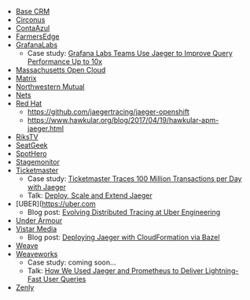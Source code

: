 * [Base CRM](https://getbase.com/)
* [Circonus](https://www.circonus.com/)
* [ContaAzul](https://contaazul.com/)
* [FarmersEdge](https://www.farmersedge.ca/)
* [GrafanaLabs](https://grafana.com/)
  * Case study: [Grafana Labs Teams Use Jaeger to Improve Query Performance Up to 10x](https://medium.com/jaegertracing/grafana-labs-teams-observed-query-performance-improvements-up-to-10x-with-jaeger-cec84b0e3609)
* [Massachusetts Open Cloud](https://www.bu.edu/hic/research/highlighted-sponsored-projects/massachusetts-open-cloud/)
* [Matrix](https://matrix.org/)
* [Northwestern Mutual](https://www.northwesternmutual.com/)
* [Nets](https://www.nets.eu/)
* [Red Hat](https://www.redhat.com/)
  * https://github.com/jaegertracing/jaeger-openshift
  * https://www.hawkular.org/blog/2017/04/19/hawkular-apm-jaeger.html
* [RiksTV](https://www.rikstv.no/)
* [SeatGeek](https://seatgeek.com/)
* [SpotHero](https://spothero.com/)
* [Stagemonitor](https://www.stagemonitor.org/)
* [Ticketmaster](https://www.ticketmaster.com)
  * Case study: [Ticketmaster Traces 100 Million Transactions per Day with Jaeger](https://medium.com/jaegertracing/ticketmaster-traces-100-million-transactions-per-day-with-jaeger-38ec6cf599f0)
  * Talk: [Deploy, Scale and Extend Jaeger](https://www.youtube.com/watch?v=JloanFIc-ms)
* [UBER](https://uber.com
  * Blog post: [Evolving Distributed Tracing at Uber Engineering](https://eng.uber.com/distributed-tracing/)
* [Under Armour](https://www.underarmour.com)
* [Vistar Media](https://www.vistarmedia.com)
  * Blog post: [Deploying Jaeger with CloudFormation via Bazel](http://labs.vistarmedia.com/2018/10/31/deploying-jaeger-with-cloudformation-via-bazel.html)
* [Weave](https://www.getweave.com)
* [Weaveworks](https://www.weave.works/)
  * Case study: coming soon...
  * Talk: [How We Used Jaeger and Prometheus to Deliver Lightning-Fast User Queries](https://www.youtube.com/watch?v=qg0ENOdP1Lo)
* [Zenly](https://zen.ly/)
